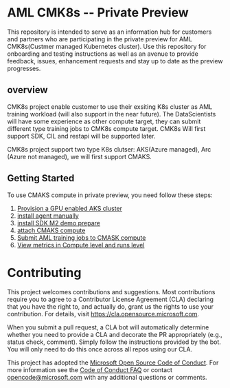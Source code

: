 # AML CMK8s -- Private Preview
This repository is intended to serve as an information hub for customers and partners who are participating in the private preview for AML CMK8s(Custmer managed Kubernetes cluster). Use this repository for onboarding and testing instructions as well as an avenue to provide feedback, issues, enhancement requests and stay up to date as the preview progresses.

## overview
CMK8s project enable customer to use their exsiting K8s cluster as AML training workload (will also support in the near future). The DataScientists will have some experience as other compute target, they can submit different type training jobs to CMK8s compute target. CMK8s Will first support SDK, CIL and restapi will be supported later.

CMK8s project support two type K8s clutser: AKS(Azure managed), Arc (Azure not managed), we will first support CMAKS.

## Getting Started

To use CMAKS compute in private preview, you need follow these steps:

1. [Provision a GPU enabled AKS cluster](https://github.com/Azure/CMK8s-Sample/blob/master/docs/1.%20Provision%20a%20GPU%20enabled%20AKS%20cluster.md)
2. [install agent manually](https://github.com/Azure/CMK8s-private-review-doc/blob/master/docs/2.%20install%20agent%20manually.markdown)
3. [install SDK M2 demo prepare](https://github.com/Azure/CMK8s-private-review-doc/blob/master/docs/3.%20install%20SDK%20M2%20demo%20prepare.markdown)
4. [attach CMAKS compute](https://github.com/Azure/CMK8s-Sample/blob/master/docs/4.%20attach%20CMAKS%20compute.markdown)
5. [Submit AML training jobs to CMASK compute](https://github.com/Azure/CMK8s-private-review-doc/blob/master/docs/5.%20Submit%20runs%20to%20CMASK%20compute.markdown)
6. [View metrics in Compute level and runs level](https://github.com/Azure/CMK8s-private-review-doc/blob/master/docs/6.%20View%20metrics%20in%20Compute%20level%20and%20runs%20level.markdown)


# Contributing

This project welcomes contributions and suggestions.  Most contributions require you to agree to a
Contributor License Agreement (CLA) declaring that you have the right to, and actually do, grant us
the rights to use your contribution. For details, visit https://cla.opensource.microsoft.com.

When you submit a pull request, a CLA bot will automatically determine whether you need to provide
a CLA and decorate the PR appropriately (e.g., status check, comment). Simply follow the instructions
provided by the bot. You will only need to do this once across all repos using our CLA.

This project has adopted the [Microsoft Open Source Code of Conduct](https://opensource.microsoft.com/codeofconduct/).
For more information see the [Code of Conduct FAQ](https://opensource.microsoft.com/codeofconduct/faq/) or
contact [opencode@microsoft.com](mailto:opencode@microsoft.com) with any additional questions or comments.
